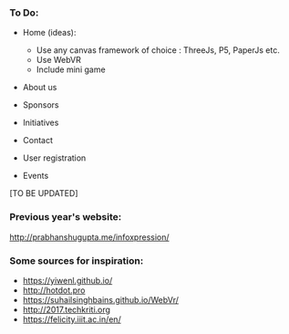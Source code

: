 ### To Do:

* Home (ideas):
	* Use any canvas framework of choice : ThreeJs, P5, PaperJs etc.
	* Use WebVR
	* Include mini game
* About us
* Sponsors
* Initiatives
* Contact 

* User registration
* Events 

[TO BE UPDATED]

### Previous year's website:

http://prabhanshugupta.me/infoxpression/

### Some sources for inspiration:


* https://yiwenl.github.io/
* http://hotdot.pro
* https://suhailsinghbains.github.io/WebVr/
* http://2017.techkriti.org
* https://felicity.iiit.ac.in/en/
